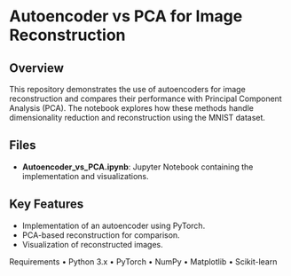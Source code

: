 # Autoencoder vs PCA for Image Reconstruction

## Overview
This repository demonstrates the use of autoencoders for image reconstruction and compares their performance with Principal Component Analysis (PCA). The notebook explores how these methods handle dimensionality reduction and reconstruction using the MNIST dataset.

## Files
- **Autoencoder_vs_PCA.ipynb**: Jupyter Notebook containing the implementation and visualizations.

## Key Features
- Implementation of an autoencoder using PyTorch.
- PCA-based reconstruction for comparison.
- Visualization of reconstructed images.

Requirements
	•	Python 3.x
	•	PyTorch
	•	NumPy
	•	Matplotlib
	•	Scikit-learn

